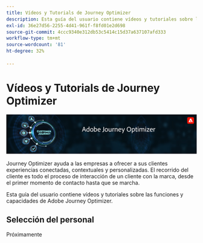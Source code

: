 ```yaml
---
title: Vídeos y Tutorials de Journey Optimizer
description: Esta guía del usuario contiene vídeos y tutoriales sobre las funciones y capacidades de Adobe Journey Optimizer.
exl-id: 36e27d56-2255-4d41-961f-f8fd01e2d698
source-git-commit: 4ccc9340e312db53c5414c15d37a637107afd333
workflow-type: tm+mt
source-wordcount: '81'
ht-degree: 32%

---
```



# Vídeos y Tutorials de Journey Optimizer

![](./assets/ajo-banner.png)

Journey Optimizer ayuda a las empresas a ofrecer a sus clientes experiencias conectadas, contextuales y personalizadas. El recorrido del cliente es todo el proceso de interacción de un cliente con la marca, desde el primer momento de contacto hasta que se marcha.

Esta guía del usuario contiene vídeos y tutoriales sobre las funciones y capacidades de Adobe Journey Optimizer.

## Selección del personal

Próximamente
